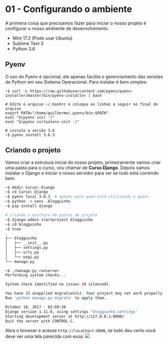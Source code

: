 # 01 - Configurando o ambiente
A primeira coisa que precisamos fazer para iniciar o nosso projeto é configurar o nosso ambiente de desenvolvimento.

* Mint 17.2 (Pode usar Ubuntu)
*  Sublime Text 3
* Python 3.6

## Pyenv
O uso do Pyenv é opcional, ele apenas facilita o gerenciamento das versões de Python em seu Sistema Operacional. Para instalar é bem simples:
```shell
~$ curl -L https://raw.githubusercontent.com/pyenv/pyenv-installer/master/bin/pyenv-installer | bash

# Edite o arquivo ~/.bashrc e coloque as linhas a seguir no final do arquivo
export PATH="/home/guilherme/.pyenv/bin:$PATH"
eval "$(pyenv init -)"
eval "$(pyenv virtualenv-init -)"

# instale a versão 3.6
~$ pyenv install 3.6.3
```

## Criando o projeto
Vamos criar a estrutura inicial do nosso projeto, primeiramente vamos criar uma pasta para o curso, vou chamar de **Curso Django**. Depois vamos instalar o Django e iniciar o nosso servidor para ver se tudo está correndo bem.

```sh
~$ mkdir Curso\ Django
~$ cd Curso\ Django
~$ pyenv local 3.6.3  # apenas para quem está utilizando o pyenv
~$ python -m venv .blogguinho
~$ pip install django

# criando a estrtura de pastas do projeto
~$ django-admin startproject blogguinho
~$ cd blogguinho
~$ tree
.
├── blogguinho
│   ├── __init__.py
│   ├── settings.py
│   ├── urls.py
│   └── wsgi.py
└── manage.py

~$ ./manage.py runserver
Performing system checks...

System check identified no issues (0 silenced).

You have 13 unapplied migration(s). Your project may not work properly until you apply the migrations for app(s): admin, auth, contenttypes, sessions.
Run 'python manage.py migrate' to apply them.

October 18, 2017 - 02:09:36
Django version 1.11.6, using settings 'blogguinho.settings'
Starting development server at http://127.0.0.1:8000/
Quit the server with CONTROL-C.
```
Abra o browser e acesse `http://localhost:8000`, se tudo deu certo você deve ver uma tela parecida com essa:
![](/home/guilherme/Documentos/Projetos/TempoRealEventos/django-os-primeiros-passos/imagens/dj-localhost-first-time.png) 
